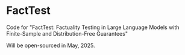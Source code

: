 # FactTest
Code for "FactTest: Factuality Testing in Large Language Models with Finite-Sample and Distribution-Free Guarantees"

Will be open-sourced in May, 2025.
